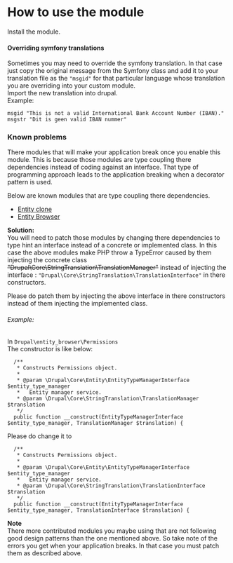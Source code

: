 # How to use the module

Install the module.

#### Overriding symfony translations
Sometimes you may need to override the symfony translation.
In that case just copy the original message from the Symfony
class and add it to your translation file as the `"msgid"` for that particular language whose translation
you are overriding into your custom module.  
Import the new translation into drupal.  
Example:  
```
msgid "This is not a valid International Bank Account Number (IBAN)."  
msgstr "Dit is geen valid IBAN nummer" 
``` 

### Known problems  
There modules that will make your application break once you enable this module.
This is because those modules are type coupling there dependencies instead of coding against an interface.
That type of programming approach leads to the application breaking when a decorator pattern is used.

Below are known modules that are type coupling there dependencies.
- [Entity clone](https://www.drupal.org/project/entity_clone)
- [Entity Browser](https://www.drupal.org/project/entity_browser)

**Solution:**  
You will need to patch those modules by changing there dependencies to type hint an interface instead of a concrete or 
implemented class.
In this case the above modules make PHP throw a TypeError caused by them injecting the 
concrete class ~~"Drupal\Core\StringTranslation\TranslationManager"~~
instead of injecting the interface : `"Drupal\Core\StringTranslation\TranslationInterface"` in there constructors.

Please do patch them by injecting the above interface in there constructors instead of them injecting the
implemented class.

###### Example:  
In `Drupal\entity_browser\Permissions`  
The constructor is like below:  
```
  /**
   * Constructs Permissions object.
   *
   * @param \Drupal\Core\Entity\EntityTypeManagerInterface $entity_type_manager
   *   Entity manager service.
   * @param \Drupal\Core\StringTranslation\TranslationManager $translation
   */
  public function __construct(EntityTypeManagerInterface $entity_type_manager, TranslationManager $translation) {
```
Please do change it to 
```
  /**
   * Constructs Permissions object.
   *
   * @param \Drupal\Core\Entity\EntityTypeManagerInterface $entity_type_manager
   *   Entity manager service.
   * @param \Drupal\Core\StringTranslation\TranslationInterface $translation
   */
  public function __construct(EntityTypeManagerInterface $entity_type_manager, TranslationInterface $translation) {
```

**Note**  
There more contributed modules you maybe using that are not following good design patterns than the one mentioned above.
So take note of the errors you get when your application breaks.
In that case you must patch them as described above.
